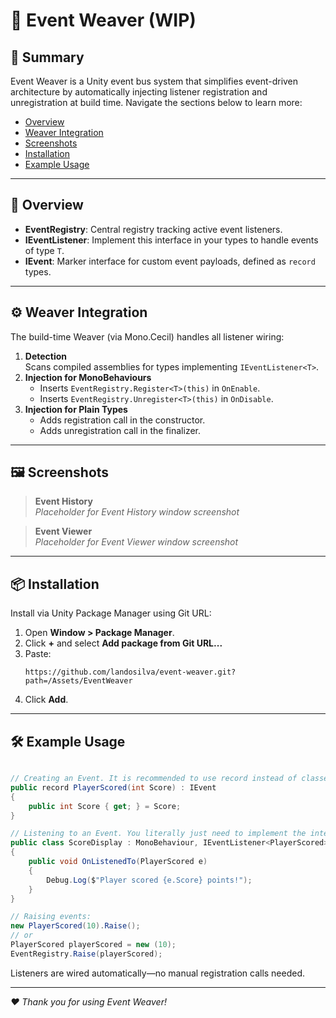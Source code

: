 # 📣 Event Weaver (WIP)

## 📝 Summary

Event Weaver is a Unity event bus system that simplifies event-driven architecture by automatically injecting listener registration and unregistration at build time. Navigate the sections below to learn more:

- [Overview](#-overview)
- [Weaver Integration](#-weaver-integration)
- [Screenshots](#-screenshots)
- [Installation](#-installation)
- [Example Usage](#-example-usage)

---

## 🚀 Overview

- **EventRegistry**: Central registry tracking active event listeners.
- **IEventListener<T>**: Implement this interface in your types to handle events of type `T`.
- **IEvent**: Marker interface for custom event payloads, defined as `record` types.

---

## ⚙️ Weaver Integration

The build-time Weaver (via Mono.Cecil) handles all listener wiring:

1. **Detection**  
   Scans compiled assemblies for types implementing `IEventListener<T>`.
2. **Injection for MonoBehaviours**  
   - Inserts `EventRegistry.Register<T>(this)` in `OnEnable`.  
   - Inserts `EventRegistry.Unregister<T>(this)` in `OnDisable`.
3. **Injection for Plain Types**  
   - Adds registration call in the constructor.  
   - Adds unregistration call in the finalizer.

---

## 🖼️ Screenshots

> **Event History**  
> _Placeholder for Event History window screenshot_

> **Event Viewer**  
> _Placeholder for Event Viewer window screenshot_

---

## 📦 Installation

Install via Unity Package Manager using Git URL:

1. Open **Window > Package Manager**.  
2. Click **+** and select **Add package from Git URL...**  
3. Paste:  
   ```
   https://github.com/landosilva/event-weaver.git?path=/Assets/EventWeaver
   ```  
4. Click **Add**.

---

## 🛠️ Example Usage

```csharp

// Creating an Event. It is recommended to use record instead of classes or structs
public record PlayerScored(int Score) : IEvent
{
    public int Score { get; } = Score;
}

// Listening to an Event. You literally just need to implement the interface
public class ScoreDisplay : MonoBehaviour, IEventListener<PlayerScored>
{
    public void OnListenedTo(PlayerScored e)
    {
        Debug.Log($"Player scored {e.Score} points!");
    }
}

// Raising events:
new PlayerScored(10).Raise();
// or
PlayerScored playerScored = new (10);
EventRegistry.Raise(playerScored);
```

Listeners are wired automatically—no manual registration calls needed.

---

*❤️ Thank you for using Event Weaver!*

